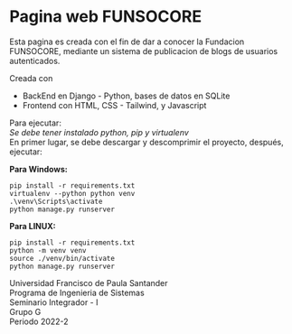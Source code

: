 # Pagina web FUNSOCORE

Esta pagina es creada con el fin de dar a conocer la Fundacion FUNSOCORE, mediante un sistema de publicacion de blogs de usuarios autenticados.  
  
Creada con  
 - BackEnd en Django - Python, bases de datos en SQLite
 - Frontend con HTML, CSS - Tailwind, y Javascript

Para ejecutar:  
*Se debe tener instalado python, pip y virtualenv*  
En primer lugar, se debe descargar y descomprimir el proyecto, después, ejecutar:  
  
**Para Windows:**
```  
pip install -r requirements.txt
virtualenv --python python venv
.\venv\Scripts\activate
python manage.py runserver
```

**Para LINUX:**
```  
pip install -r requirements.txt
python -m venv venv
source ./venv/bin/activate
python manage.py runserver
```

Universidad Francisco de Paula Santander  
Programa de Ingenieria de Sistemas  
Seminario Integrador - I  
Grupo G  
Periodo 2022-2
